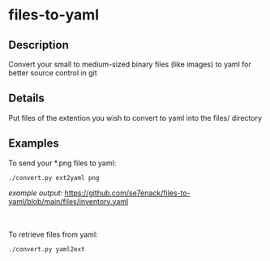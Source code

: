 # files-to-yaml

## Description
Convert your small to medium-sized binary files (like images) to yaml for better source control in git

## Details
Put files of the extention you wish to convert to yaml into the files/ directory

## Examples
To send your *.png files to yaml:
~~~
./convert.py ext2yaml png
~~~
<i>example output:</i>
https://github.com/se7enack/files-to-yaml/blob/main/files/inventory.yaml

<br><br>
To retrieve files from yaml:
~~~
./convert.py yaml2ext
~~~
<br>
